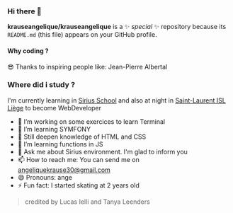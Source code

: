 ### Hi there 👋


**krauseangelique/krauseangelique** is a ✨ _special_ ✨ repository because its `README.md` (this file) appears on your GitHub profile.

#### Why coding ?
😎 Thanks to inspiring people like:
Jean-Pierre Albertal 
  
### Where did i study ?
I'm currently learning in
[Sirius School](https://siriushub.be)
and also at night in [Saint-Laurent ISL Liège](https://www.isl.be/) to become WebDeveloper

- 🔭 I’m working on some exercices to learn Terminal 
- 🌱 I’m learning SYMFONY
- 👯 Still deepen knowledge of HTML and CSS 
- 🤔 I’m learning functions in JS
- 💬 Ask me about Sirius environment. I'm glad to inform you
- 📫 How to reach me: You can send me on angeliquekrause30@gmail.com
- 😄 Pronouns: ange
- ⚡ Fun fact: I started skating at 2 years old

> credited by Lucas Ielli and Tanya Leenders



